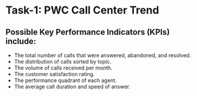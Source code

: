 <h1>Task-1: PWC Call Center Trend</h1>
<h2>Possible Key Performance Indicators (KPIs) include:</h2>
<ul>
    <li>The total number of calls that were answered, abandoned, and resolved.</li>
    <li>The distribution of calls sorted by topic.</li>
    <li>The volume of calls received per month.</li>
    <li>The customer satisfaction rating.</li>
    <li>The performance quadrant of each agent.</li>
    <li>The average call duration and speed of answer.</li>
</ul>
